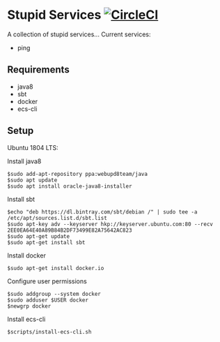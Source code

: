 # Stupid Services [![CircleCI](https://circleci.com/gh/wsmidt/stupidservices.svg?style=svg)](https://circleci.com/gh/wsmidt/stupidservices)
A collection of stupid services...
Current services:
 - ping

Requirements
------------
- java8
- sbt
- docker
- ecs-cli

Setup
-----
Ubuntu 1804 LTS:

Install java8
```
$sudo add-apt-repository ppa:webupd8team/java
$sudo apt update
$sudo apt install oracle-java8-installer
```

Install sbt
```
$echo "deb https://dl.bintray.com/sbt/debian /" | sudo tee -a /etc/apt/sources.list.d/sbt.list
$sudo apt-key adv --keyserver hkp://keyserver.ubuntu.com:80 --recv 2EE0EA64E40A89B84B2DF73499E82A75642AC823
$sudo apt-get update
$sudo apt-get install sbt
```

Install docker
```
$sudo apt-get install docker.io
```

Configure user permissions
```
$sudo addgroup --system docker
$sudo adduser $USER docker
$newgrp docker
```

Install ecs-cli
```
$scripts/install-ecs-cli.sh
```
